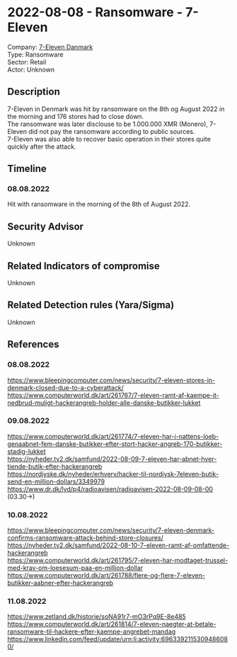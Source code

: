 # 2022-08-08 - Ransomware - 7-Eleven  
Company: [7-Eleven Danmark](https://www.7-eleven.dk/)   
Type: Ransomware  
Sector: Retail  
Actor: Unknown

## Description  
7-Eleven in Denmark was hit by ransomware on the 8th og August 2022 in the morning and 176 stores had to close down.  
The ransomware was later disclouse to be 1.000.000 XMR (Monero), 7-Eleven did not pay the ransomware according to public sources.  
7-Eleven was also able to recover basic operation in their stores quite quickly after the attack.  

## Timeline
### 08.08.2022
Hit with ransomware in the morning of the 8th of August 2022.

## Security Advisor
Unknown

## Related Indicators of compromise
Unknown

## Related Detection rules (Yara/Sigma)
Unknown

## References   

### 08.08.2022
https://www.bleepingcomputer.com/news/security/7-eleven-stores-in-denmark-closed-due-to-a-cyberattack/   
https://www.computerworld.dk/art/261767/7-eleven-ramt-af-kaempe-it-nedbrud-muligt-hackerangreb-holder-alle-danske-butikker-lukket   

### 09.08.2022
https://www.computerworld.dk/art/261774/7-eleven-har-i-nattens-loeb-genaabnet-fem-danske-butikker-efter-stort-hacker-angreb-170-butikker-stadig-lukket   
https://nyheder.tv2.dk/samfund/2022-08-09-7-eleven-har-abnet-hver-tiende-butik-efter-hackerangreb  
https://nordjyske.dk/nyheder/erhverv/hacker-til-nordjysk-7eleven-butik-send-en-million-dollars/3349979  
https://www.dr.dk/lyd/p4/radioavisen/radioavisen-2022-08-09-08-00 (03.30->)  

### 10.08.2022
https://www.bleepingcomputer.com/news/security/7-eleven-denmark-confirms-ransomware-attack-behind-store-closures/   
https://nyheder.tv2.dk/samfund/2022-08-10-7-eleven-ramt-af-omfattende-hackerangreb  
https://www.computerworld.dk/art/261795/7-eleven-har-modtaget-trussel-med-krav-om-loesesum-paa-en-million-dollar  
https://www.computerworld.dk/art/261788/flere-og-flere-7-eleven-butikker-aabner-efter-hackerangreb  

### 11.08.2022
https://www.zetland.dk/historie/soNA91r7-mO3rPq9E-8e485   
https://www.computerworld.dk/art/261814/7-eleven-naegter-at-betale-ransomware-til-hackere-efter-kaempe-angrebet-mandag   
https://www.linkedin.com/feed/update/urn:li:activity:6963392115309486080/  
